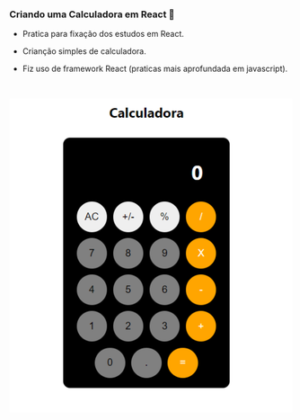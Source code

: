 ### Criando uma Calculadora em React :calling:

* Pratica para fixação dos estudos em React.

* Crianção simples de calculadora.

* Fiz uso de framework React (praticas mais aprofundada em javascript).

  ​

![calculator](Screenshot.jpg)

